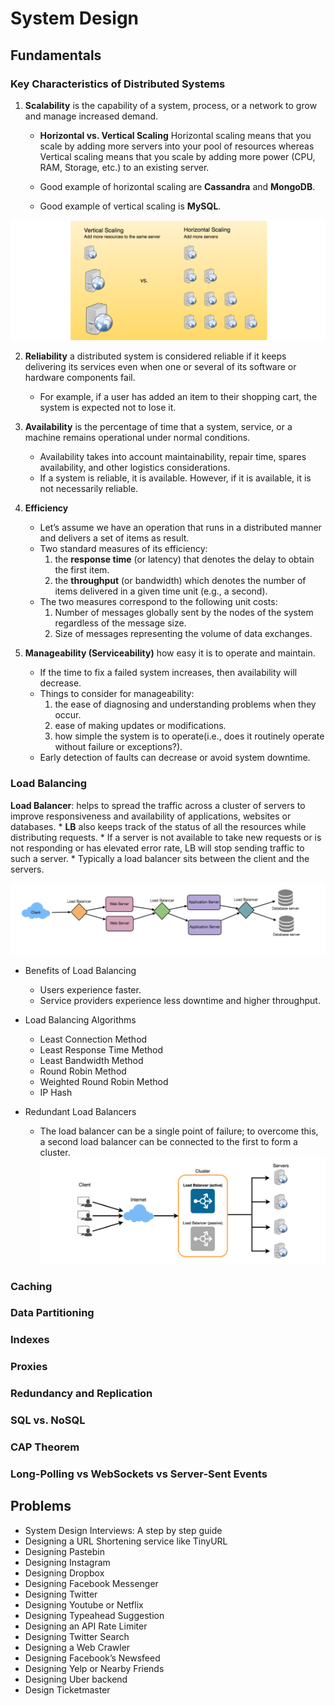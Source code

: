 # System Design

## Fundamentals

### Key Characteristics of Distributed Systems

1. **Scalability** is the capability of a system, process, or a network to grow and manage increased demand.

   * **Horizontal vs. Vertical Scaling** Horizontal scaling means that you scale by adding more servers into your pool of resources whereas Vertical scaling means that you scale by adding more power (CPU, RAM, Storage, etc.) to an existing server.

   * Good example of horizontal scaling are **Cassandra** and **MongoDB**.
   * Good example of vertical scaling is **MySQL**.

![](https://github.com/shamy1st/system-design/blob/main/images/vertical-vs-horizontal-scaling.png)


2. **Reliability** a distributed system is considered reliable if it keeps delivering its services even when one or several of its software or hardware components fail.

   * For example, if a user has added an item to their shopping cart, the system is expected not to lose it. 


3. **Availability** is the percentage of time that a system, service, or a machine remains operational under normal conditions.

   * Availability takes into account maintainability, repair time, spares availability, and other logistics considerations.
   * If a system is reliable, it is available. However, if it is available, it is not necessarily reliable.


4. **Efficiency**

   * Let’s assume we have an operation that runs in a distributed manner and delivers a set of items as result.
   * Two standard measures of its efficiency:
      1. the **response time** (or latency) that denotes the delay to obtain the first item.
      2. the **throughput** (or bandwidth) which denotes the number of items delivered in a given time unit (e.g., a second).
   * The two measures correspond to the following unit costs:
      1. Number of messages globally sent by the nodes of the system regardless of the message size.
      2. Size of messages representing the volume of data exchanges.


5. **Manageability (Serviceability)** how easy it is to operate and maintain.

   * If the time to fix a failed system increases, then availability will decrease.
   * Things to consider for manageability:
      1. the ease of diagnosing and understanding problems when they occur.
      2. ease of making updates or modifications.
      3. how simple the system is to operate(i.e., does it routinely operate without failure or exceptions?).
   * Early detection of faults can decrease or avoid system downtime.


### Load Balancing

**Load Balancer**: helps to spread the traffic across a cluster of servers to improve responsiveness and availability of applications, websites or databases.
    * **LB** also keeps track of the status of all the resources while distributing requests.
    * If a server is not available to take new requests or is not responding or has elevated error rate, LB will stop sending traffic to such a server.
    * Typically a load balancer sits between the client and the servers.

![](https://github.com/shamy1st/system-design/blob/main/images/load-balancer-places.png)

  * Benefits of Load Balancing
    * Users experience faster.
    * Service providers experience less downtime and higher throughput.
    
  * Load Balancing Algorithms
    * Least Connection Method
    * Least Response Time Method
    * Least Bandwidth Method
    * Round Robin Method
    * Weighted Round Robin Method
    * IP Hash
    
  * Redundant Load Balancers
    * The load balancer can be a single point of failure; to overcome this, a second load balancer can be connected to the first to form a cluster.
![](https://github.com/shamy1st/system-design/blob/main/images/load-balancer-redundant.png)

### Caching

### Data Partitioning

### Indexes

### Proxies

### Redundancy and Replication

### SQL vs. NoSQL

### CAP Theorem

### Long-Polling vs WebSockets vs Server-Sent Events

## Problems
* System Design Interviews: A step by step guide
* Designing a URL Shortening service like TinyURL
* Designing Pastebin
* Designing Instagram
* Designing Dropbox
* Designing Facebook Messenger
* Designing Twitter
* Designing Youtube or Netflix
* Designing Typeahead Suggestion
* Designing an API Rate Limiter
* Designing Twitter Search
* Designing a Web Crawler
* Designing Facebook’s Newsfeed
* Designing Yelp or Nearby Friends
* Designing Uber backend
* Design Ticketmaster

